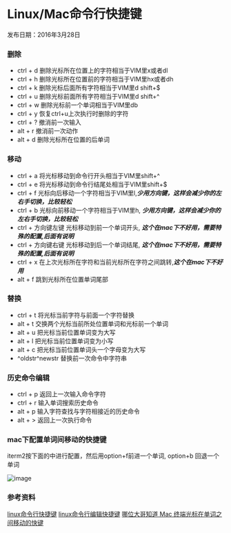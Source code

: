 # Linux/Mac命令行快捷键
发布日期：2016年3月28日

### 删除
*  ctrl + d 删除光标所在位置上的字符相当于VIM里x或者dl
*  ctrl + h 删除光标所在位置前的字符相当于VIM里hx或者dh
* ctrl + k 删除光标后面所有字符相当于VIM里d shift+$
* ctrl + u 删除光标前面所有字符相当于VIM里d shift+^
* ctrl + w 删除光标前一个单词相当于VIM里db
*  ctrl + y 恢复ctrl+u上次执行时删除的字符
* ctrl + ? 撤消前一次输入
* alt + r 撤消前一次动作
* alt + d 删除光标所在位置的后单词


### 移动
* ctrl + a 将光标移动到命令行开头相当于VIM里shift+^
* ctrl + e 将光标移动到命令行结尾处相当于VIM里shift+$
* ctrl + f 光标向后移动一个字符相当于VIM里l,***少用方向键，这样会减少你的左右手切换，比较轻松***
* ctrl + b 光标向前移动一个字符相当于VIM里h, ***少用方向键，这样会减少你的左右手切换，比较轻松***
* ctrl + 方向键左键 光标移动到前一个单词开头, ***这个在mac下不好用，需要特殊的配置,后面有说明***
* ctrl + 方向键右键 光标移动到后一个单词结尾, ***这个在mac下不好用，需要特殊的配置,后面有说明***
* ctrl + x 在上次光标所在字符和当前光标所在字符之间跳转,***这个在mac下不好用***
* alt + f 跳到光标所在位置单词尾部 


### 替换
* ctrl + t 将光标当前字符与前面一个字符替换
* alt + t 交换两个光标当前所处位置单词和光标前一个单词
* alt + u 把光标当前位置单词变为大写
* alt + l 把光标当前位置单词变为小写
* alt + c 把光标当前位置单词头一个字母变为大写
* ^oldstr^newstr 替换前一次命令中字符串

### 历史命令编辑
* ctrl + p 返回上一次输入命令字符
* ctrl + r 输入单词搜索历史命令
* alt + p 输入字符查找与字符相接近的历史命令
* alt + > 返回上一次执行命令


### mac下配置单词间移动的快捷键
iterm2按下面的中进行配置，然后用option+f前进一个单词, option+b 回退一个单词

![image](http://blogimages.oss-cn-hangzhou.aliyuncs.com/iterm_moveword_setting.jpg)

### 参考资料
[linux命令行快捷键](http://www.nginx.cn/1114.html)
[linux命令行编辑快捷键](http://www.cnblogs.com/bo083/archive/2012/12/12/2815361.html)
[哪位大哥知道 Mac 终端光标在单词之间移动的快键](http://www.cnblogs.com/bo083/archive/2012/12/12/2815361.html)